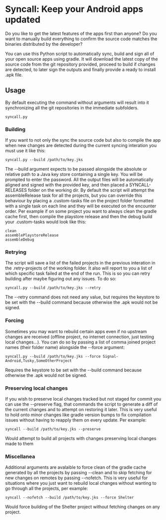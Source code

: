 # Syncall: Keep your Android apps updated
Do you like to get the latest features of the apps first than anyone?
Do you want to manually build everything to confirm the source code matches the binaries distributed by the developer?

You can use this Python script to automatically sync, build and sign all of your open source apps using gradle. It will download the latest copy of the source code from the git repository provided, proceed to build if changes are detected, to later sign the outputs and finally provide a ready to install .apk file.

## Usage
By default executing the command without arguments will result into it synchronizing all the git repositories in the immediate subfolders.
```
syncall.py
```

### Building
If you want to not only the sync the source code but also to compile the app when new changes are detected during the current syncing interation you must use it like this:
```
syncall.py --build /path/to/key.jks
```
The --build argument expects to be passed alongside the absolute or relative path to a Java key store containing a single key. You will be prompted to enter the password.
All the output files will be automatically aligned and signed with the provided key, and then placed a SYNCALL-RELEASES folder on the working dir.
By default the script will attempt the assembleRelease task for all the projects, but you can override this behaviour by placing a .custom-tasks file on the project folder formatted with a single task on each line and they will be executed on the encounter order.
Per example if on some project you want to always clean the gradle cache first, then compile the playstore release and then the debug build your .custom-tasks would look like this:
```
clean
assemblePlaystoreRelease
assembleDebug
```

### Retrying
The script will save a list of the failed projects in the previous interation in the .retry-projects of the working folder. It also will report to you a list of which specific task failed at the end of the run. This is so you can retry building after maybe figuring out any issues.
To do so:
```
syncall.py --build /path/to/key.jks --retry
```
The --retry command does not need any value, but requires the keystore to be set with the --build command because otherwise the .apk would not be signed.

### Forcing
Sometimes you may want to rebuild certain apps even if no upstream changes are received (offline project, no internet connection, just testing local changes...). You can do so by passing a list of comma joined project names (their folder name) alongside the --force argument:
```
syncall.py --build /path/to/key.jks --force Signal-Android,Tusky,SomeOtherProject
```
Requires the keystore to be set with the --build command because otherwise the .apk would not be signed.

### Preserving local changes
If you wish to preserve local changes tracked but not staged for commit you can use the --preserve flag, that commands the script to generate a diff of the current changes and to attempt on restoring it later. This is very useful to hold onto minor changes like gradle version bumps to fix compilation issues without having to reapply them on every update.
Per example:
```
syncall --build /path/to/key.jks --preserve
```
Would attempt to build all projects with changes preserving local changes made to them

### Miscellanea
Additional arguments are avalaible to force clean of the gradle cache generated by all the projects by passing --clean and to skip fetching for new changes on remotes by passing --nofetch.
This is very useful for situations where you just want to rebuild local changes without wanting to go through all the projects, per example:
```
syncall --nofetch --build /path/to/key.jks --force Shelter
```
Would force building of the Shelter project without fetching changes on any project.
